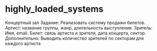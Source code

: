 # highly_loaded_systems
Концертный зал
Задание: Реализовать систему продажи билетов.
Артист: название группы, жанр, длительность выступления.
Зритель: Имя, email.
Билет: связь артиста и зрителя, дата концерта, сектор.
Дополнительно: Выводить количество зрителей по секторам для каждого артиста
